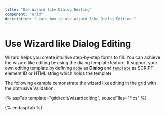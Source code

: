 ```yaml
---
title: "Use Wizard like Dialog Editing"
component: "Grid"
description: "Learn how to use Wizard like Dialog Editing."
---
```


# Use Wizard like Dialog Editing

Wizard helps you create intuitive step-by-step forms to fill. You can achieve the wizard like editing by using the dialog template feature. It support your own editing template by defining [`mode`](https://help.syncfusion.com/cr/cref_files/aspnetcore-js2/Syncfusion.EJ2~Syncfusion.EJ2.Grids.GridEditSettings~Mode.html) as **Dialog** and [`template`](https://help.syncfusion.com/cr/cref_files/aspnetcore-js2/Syncfusion.EJ2~Syncfusion.EJ2.Grids.GridEditSettings~Template.html) as SCRIPT element ID or HTML string which holds the template.

The following example demonstrate the wizard like editing in the grid with the obtrusive Validation.

{% aspTab template="grid/edit/wizardediting", sourceFiles="*.cs" %}

{% endaspTab %}
